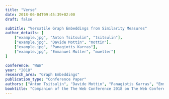 ```yaml
---
title: "Verse"
date: 2018-06-04T09:45:39+02:00
draft: false

subtitle: "Versatile Graph Embeddings from Similarity Measures"
author_details: [
    ["example.jpg", "Anton Tsitsulin", "tsitsulin"],
    ["example.jpg", "Davide Mottin", "mottin"],
    ["example.jpg", "Panagiotis Karras"],
    ["example.jpg", "Emmanuel Müller", "mueller"]
]

conference: "WWW"
year: "2018"
research_area: "Graph Embeddings"
publication_type: "Conference Paper"
authors: ["Anton Tsitsulin", "Davide Mottin", "Panagiotis Karras", "Emmanuel Müller"]
booktitle: "Companion of the The Web Conference 2018 on The Web Conference 2018"
---
```


